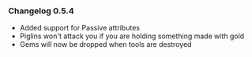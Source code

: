 ### Changelog 0.5.4

* Added support for Passive attributes
* Piglins won't attack you if you are holding something made with gold
* Gems will now be dropped when tools are destroyed